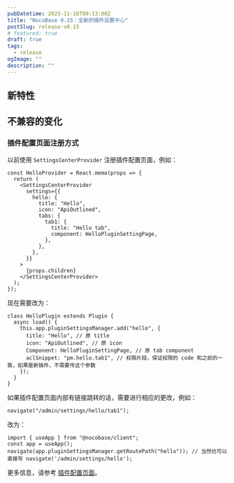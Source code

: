 ```yaml
---
pubDatetime: 2023-11-10T09:13:00Z
title: "NocoBase 0.15：全新的插件设置中心"
postSlug: release-v0.15
# featured: true
draft: true
tags:
  - release
ogImage: ""
description: ""
---
```


## 新特性

## 不兼容的变化

### 插件配置页面注册方式

以前使用 `SettingsCenterProvider` 注册插件配置页面，例如：

```tsx | pure
const HelloProvider = React.memo(props => {
  return (
    <SettingsCenterProvider
      settings={{
        hello: {
          title: "Hello",
          icon: "ApiOutlined",
          tabs: {
            tab1: {
              title: "Hello tab",
              component: HelloPluginSettingPage,
            },
          },
        },
      }}
    >
      {props.children}
    </SettingsCenterProvider>
  );
});
```

现在需要改为：

```tsx | pure
class HelloPlugin extends Plugin {
  async load() {
    this.app.pluginSettingsManager.add("hello", {
      title: "Hello", // 原 title
      icon: "ApiOutlined", // 原 icon
      Component: HelloPluginSettingPage, // 原 tab component
      aclSnippet: "pm.hello.tab1", // 权限片段，保证权限的 code 和之前的一致，如果是新插件，不需要传这个参数
    });
  }
}
```

如果插件配置页面内部有链接跳转的话，需要进行相应的更改，例如：

```tsx | pure
navigate("/admin/settings/hello/tab1");
```

改为：

```tsx | pure
import { useApp } from "@nocobase/client";
const app = useApp();
navigate(app.pluginSettingsManager.getRoutePath("hello")); // 当然也可以直接写 navigate('/admin/settings/hello');
```

更多信息，请参考 [插件配置页面](/development/client/settings-center)。
